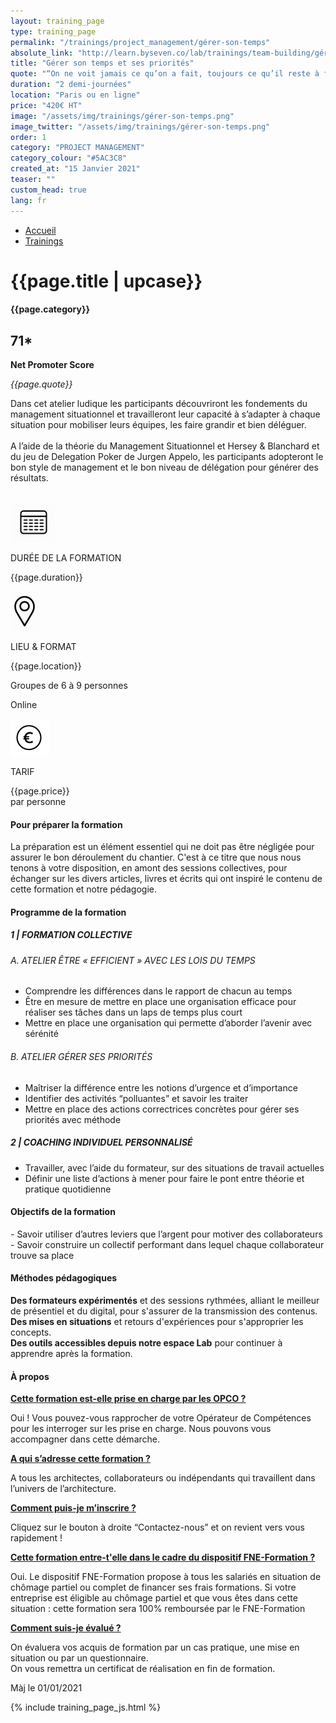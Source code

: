 ```yaml
---
layout: training_page
type: training_page
permalink: "/trainings/project_management/gérer-son-temps"
absolute_link: "http://learn.byseven.co/lab/trainings/team-building/gérer-son-temps"
title: "Gérer son temps et ses priorités"
quote: "“On ne voit jamais ce qu’on a fait, toujours ce qu’il reste à faire.”  – Marie Curie"
duration: "2 demi-journées"
location: "Paris ou en ligne"
price: "420€ HT"
image: "/assets/img/trainings/gérer-son-temps.png"
image_twitter: "/assets/img/trainings/gérer-son-temps.png"
order: 1
category: "PROJECT MANAGEMENT"
category_colour: "#5AC3C8"
created_at: "15 Janvier 2021"
teaser: ""
custom_head: true
lang: fr
---
```


<div class="trainings-breadcrumb">
  <nav aria-label="Breadcrumb" class="breadcrumb">
    <ul>
        <li><a href="/">Accueil</a></li>
        <li><a href="/trainings">Trainings</a></li>
    </ul>
  </nav>
</div>
<div class="training-page-main">
  <div class="training-page-main-banner">
    <div class="training-page-main-banner-left">
      <div>
        <h1 class="training-page-main-banner-left-title">{{page.title | upcase}}</h1>
          <div class='category-score'><h4 class="training-page-main-banner-left-category" style="background: {{page.category_colour}};">{{page.category}}</h4>
            <div class='net-promote-score'><h2>71<span>&#42;</span></h2>
            <p><strong>Net Promoter Score</strong></p>
          </div>
        </div>
        <p class="training-page-main-banner-left-quote"><em>{{page.quote}}</em></p>
      </div>
      <p class="training-page-main-banner-left-description">Dans cet atelier ludique les participants découvriront les fondements du management situationnel et travailleront leur capacité à s’adapter à chaque situation pour mobiliser leurs équipes, les faire grandir et bien déléguer. <br><br>
      A l’aide de la théorie du Management Situationnel et Hersey & Blanchard et du jeu de Delegation Poker de Jurgen Appelo, les participants adopteront le bon style de management et le bon niveau de délégation pour générer des résultats.
      </p>
    </div>
    <div class="training-page-main-banner-right">
      <img src="{{page.image}}" alt="">
    </div>
  </div>
</div>
<div class="training-page-infos" style="background: {{page.category_colour}};">
  <div class="training-pages-infos-date">
    <img src="/assets/img/PICTO_DATE.png" alt="" class='training-page-picto'>
    <div class="traning-pages-info-text">
        <p>DURÉE DE LA FORMATION</p>
        <p>{{page.duration}}</p>
    </div>
  </div>
  <div class="training-pages-infos-place">
    <img src="/assets/img/PICTO_LIEU.png" alt="" class='training-page-picto'>
    <div class="traning-pages-info-text">
        <p>LIEU & FORMAT</p>
        <p>{{page.location}}</p>
        <p>Groupes de 6 à 9 personnes</p>
        <p>Online</p>
    </div>
  </div>
  <div class="training-pages-infos-price">
    <img src="/assets/img/PICTO_TARIFS.png" alt="" class='training-page-picto'>
    <div class="traning-pages-info-text">
        <p class="align">TARIF</p>
        <p>{{page.price}} <br>par personne</p>
    </div>
  </div>
</div>
<div class="training-page-main-description">
  <div class="training-page-main-description-left" >
    <h4 style="text-decoration-color: {{page.category_colour}};">Pour préparer la formation</h4>
    <p>La préparation est un élément essentiel qui ne doit pas être négligée pour assurer le bon déroulement du chantier. C'est à ce titre que nous nous tenons à votre disposition, en amont des sessions collectives, pour échanger sur les divers articles, livres et écrits qui ont inspiré le contenu de cette formation et notre pédagogie.</p>
    <h4 style="text-decoration-color: {{page.category_colour}};">Programme de la formation</h4>
    <h5 style="color: {{page.category_colour}};">1 | FORMATION COLLECTIVE</h5>
    <h6>A. ATELIER ÊTRE « EFFICIENT » AVEC LES LOIS DU TEMPS</h6>
    <ul>
      <li>Comprendre les différences dans le rapport de chacun au temps</li>
      <li>Être en mesure de mettre en place une organisation efficace pour réaliser ses tâches dans un laps de temps plus court</li>
      <li>Mettre en place une organisation qui permette d’aborder l’avenir avec sérénité</li>
    </ul>
    <h6>B. ATELIER GÉRER SES PRIORITÉS</h6>
    <ul>
      <li>Maîtriser la différence entre les notions d’urgence et d’importance</li>
      <li>Identifier des activités “polluantes” et savoir les traiter</li>
      <li>Mettre en place des actions correctrices concrètes pour gérer ses priorités avec méthode</li>
    </ul>
    <h5 style="color: {{page.category_colour}};">2 | COACHING INDIVIDUEL PERSONNALISÉ</h5>
    <ul>
      <li>Travailler, avec l’aide du formateur, sur des situations de travail actuelles</li>
      <li>Définir une liste d’actions à mener pour faire le pont entre théorie et pratique quotidienne</li>
    </ul>
  </div>
  <div class="training-page-main-description-right etre_inspiré_et_inspirant" >
    <div>
      <h4 style="text-decoration-color: {{page.category_colour}};">Objectifs de la formation</h4>
      <p>
        - Savoir utiliser d’autres leviers que l’argent pour motiver des collaborateurs<br>
        - Savoir construire un collectif performant dans lequel chaque collaborateur trouve sa place
      </p>
      <h4 style="text-decoration-color: {{page.category_colour}};">Méthodes pédagogiques</h4>
      <p>
        <strong>Des formateurs expérimentés</strong> et des sessions rythmées, alliant le meilleur de présentiel et du digital, pour s'assurer de la transmission des contenus. <br>
        <strong>Des mises en situations</strong> et retours d'expériences pour s'approprier les concepts. <br>
        <strong>Des outils accessibles depuis notre espace Lab</strong> pour continuer à apprendre après la formation.
      </p>
      <h4 style="text-decoration-color: {{page.category_colour}};">À propos</h4>
      <div class="training-page-faq-element">
        <a class='training-page-faq-question-link' data-toggle="collapse" href="#collapse1" role="button" aria-expanded="false" aria-controls="collapse1" style="color: {{page.category_colour}};">
          <div class="training-page-faq-question flex-row-between-centered">
            <p><strong>Cette formation est-elle prise en charge par les OPCO ?</strong></p>
            <i class="fas fa-angle-down fa-2x"></i>
            <i class="fas fa-angle-up fa-2x hidden"></i>
          </div>
        </a>
        <div class="training-page-faq-answer collapse" id="collapse1">
          <p>Oui ! Vous pouvez-vous rapprocher de votre Opérateur de Compétences pour les interroger sur les prise en charge. Nous pouvons vous accompagner dans cette démarche.</p>
        </div>
      </div>
      <div class="training-page-faq-element">
        <a class='training-page-faq-question-link' data-toggle="collapse" href="#collapse2" role="button" aria-expanded="false" aria-controls="collapse2" style="color: {{page.category_colour}};">
          <div class="training-page-faq-question flex-row-between-centered">
            <p><strong>A qui s’adresse cette formation ?</strong></p>
            <i class="fas fa-angle-down fa-2x"></i>
            <i class="fas fa-angle-up fa-2x hidden"></i>
          </div>
        </a>
        <div class="training-page-faq-answer collapse" id="collapse2">
          <p>A tous les architectes, collaborateurs ou indépendants qui travaillent dans l’univers de l’architecture.</p>
        </div>
      </div>
      <div class="training-page-faq-element">
        <a class='training-page-faq-question-link' data-toggle="collapse" href="#collapse3" role="button" aria-expanded="false" aria-controls="collapse3" style="color: {{page.category_colour}};">
          <div class="training-page-faq-question flex-row-between-centered">
            <p><strong>Comment puis-je m’inscrire ?</strong></p>
            <i class="fas fa-angle-down fa-2x"></i>
            <i class="fas fa-angle-up fa-2x hidden"></i>
          </div>
        </a>
        <div class="training-page-faq-answer collapse" id="collapse3">
          <p>Cliquez sur le bouton à droite “Contactez-nous” et on revient vers vous rapidement !</p>
        </div>
      </div>
      <div class="training-page-faq-element">
        <a class='training-page-faq-question-link' data-toggle="collapse" href="#collapse4" role="button" aria-expanded="false" aria-controls="collapse4" style="color: {{page.category_colour}};">
          <div class="training-page-faq-question flex-row-between-centered">
            <p><strong>Cette formation entre-t'elle dans le cadre du dispositif FNE-Formation ?</strong></p>
            <i class="fas fa-angle-down fa-2x"></i>
            <i class="fas fa-angle-up fa-2x hidden"></i>
          </div>
        </a>
        <div class="training-page-faq-answer collapse" id="collapse4">
          <p>Oui. Le dispositif FNE-Formation propose à tous les salariés en situation de chômage partiel ou complet de financer ses frais formations. Si votre entreprise est éligible au chômage partiel et que vous êtes dans cette situation : cette formation sera 100% remboursée par le FNE-Formation</p>
        </div>
      </div>
      <div class="training-page-faq-element">
        <a class='training-page-faq-question-link' data-toggle="collapse" href="#collapse5" role="button" aria-expanded="false" aria-controls="collapse4" style="color: {{page.category_colour}};">
          <div class="training-page-faq-question flex-row-between-centered">
            <p><strong>Comment suis-je évalué ?</strong></p>
            <i class="fas fa-angle-down fa-2x"></i>
            <i class="fas fa-angle-up fa-2x hidden"></i>
          </div>
        </a>
        <div class="training-page-faq-answer collapse" id="collapse5">
          <p>On évaluera vos acquis de formation par un cas pratique, une mise en situation ou par un questionnaire.<br>
          On vous remettra un certificat de réalisation en fin de formation.</p>
        </div>
      </div>
      <div class="training-additional-info">
        <p>Màj le 01/01/2021</p>
      </div>
    </div>
  </div>
</div>

{% include training_page_js.html %}

